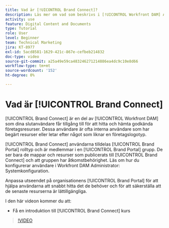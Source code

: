 ```yaml
---
title: Vad är [!UICONTROL Brand Connect]?
description: Läs mer om vad som beskrivs i [!UICONTROL Workfront DAM] Administratör, del 3 Anpassa varumärkeskoppling.
activity: use
feature: Digital Content and Documents
type: Tutorial
role: User
level: Beginner
team: Technical Marketing
jira: KT-8977
exl-id: 5acd8581-1629-421c-867e-cefbeb214832
doc-type: video
source-git-commit: a25a49e59ca483246271214886ea4dc9c10e8d66
workflow-type: tm+mt
source-wordcount: '152'
ht-degree: 0%

---
```


# Vad är [!UICONTROL Brand Connect]

[!UICONTROL Brand Connect] är en del av [!UICONTROL Workfront DAM] som dina slutanvändare får tillgång till för att hitta och hämta godkända företagsresurser. Dessa användare är ofta interna användare som har begärt resurser eller letar efter något som liknar en företagslogotyp.

[!UICONTROL Brand Connect] användarna tilldelas [!UICONTROL Brand Portal] rolltyp och är medlemmar i en [!UICONTROL Brand Portal] grupp. De ser bara de mappar och resurser som publicerats till [!UICONTROL Brand Connect] och att gruppen har åtkomstbehörighet. Läs om hur du konfigurerar användare i Workfront DAM Administrator: Systemkonfiguration.

<!-- Need the cross-reference link to other LP, mentioned above -->

Anpassa utseendet på organisationens [!UICONTROL Brand Portal] för att hjälpa användarna att snabbt hitta det de behöver och för att säkerställa att de senaste resurserna är lättillgängliga.

I den här videon kommer du att:

* Få en introduktion till [!UICONTROL Brand Connect] kurs

>[!VIDEO](https://video.tv.adobe.com/v/335240/?quality=12&learn=on)

<!-- Learn more graphic and link to article, below
* Workfront DAM within Workfront
 -->
